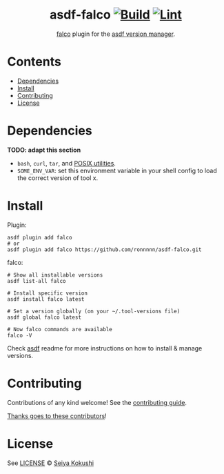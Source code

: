 <div align="center">

# asdf-falco [![Build](https://github.com/ronnnnn/asdf-falco/actions/workflows/build.yml/badge.svg)](https://github.com/ronnnnn/asdf-falco/actions/workflows/build.yml) [![Lint](https://github.com/ronnnnn/asdf-falco/actions/workflows/lint.yml/badge.svg)](https://github.com/ronnnnn/asdf-falco/actions/workflows/lint.yml)

[falco](https://github.com/ysugimoto/falco) plugin for the [asdf version manager](https://asdf-vm.com).

</div>

# Contents

- [Dependencies](#dependencies)
- [Install](#install)
- [Contributing](#contributing)
- [License](#license)

# Dependencies

**TODO: adapt this section**

- `bash`, `curl`, `tar`, and [POSIX utilities](https://pubs.opengroup.org/onlinepubs/9699919799/idx/utilities.html).
- `SOME_ENV_VAR`: set this environment variable in your shell config to load the correct version of tool x.

# Install

Plugin:

```shell
asdf plugin add falco
# or
asdf plugin add falco https://github.com/ronnnnn/asdf-falco.git
```

falco:

```shell
# Show all installable versions
asdf list-all falco

# Install specific version
asdf install falco latest

# Set a version globally (on your ~/.tool-versions file)
asdf global falco latest

# Now falco commands are available
falco -V
```

Check [asdf](https://github.com/asdf-vm/asdf) readme for more instructions on how to
install & manage versions.

# Contributing

Contributions of any kind welcome! See the [contributing guide](contributing.md).

[Thanks goes to these contributors](https://github.com/ronnnnn/asdf-falco/graphs/contributors)!

# License

See [LICENSE](LICENSE) © [Seiya Kokushi](https://github.com/ronnnnn/)
